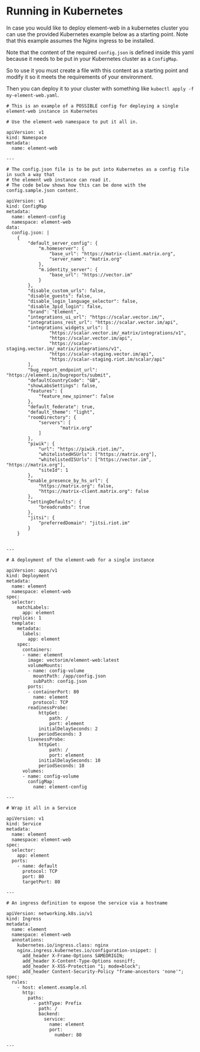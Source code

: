 Running in Kubernetes
=====================

In case you would like to deploy element-web in a kubernetes cluster you can use
the provided Kubernetes example below as a starting point. Note that this example assumes the
Nginx ingress to be installed.

Note that the content of the required `config.json` is defined inside this yaml because it needs
to be put in your Kubernetes cluster as a `ConfigMap`.

So to use it you must create a file with this content as a starting point and modify it so it meets
the requirements of your environment.

Then you can deploy it to your cluster with something like `kubectl apply -f my-element-web.yaml`.

    # This is an example of a POSSIBLE config for deploying a single element-web instance in Kubernetes

    # Use the element-web namespace to put it all in.

    apiVersion: v1
    kind: Namespace
    metadata:
      name: element-web

    ---

    # The config.json file is to be put into Kubernetes as a config file in such a way that
    # the element web instance can read it.
    # The code below shows how this can be done with the config.sample.json content.

    apiVersion: v1
    kind: ConfigMap
    metadata:
      name: element-config
      namespace: element-web
    data:
      config.json: |
        {
            "default_server_config": {
                "m.homeserver": {
                    "base_url": "https://matrix-client.matrix.org",
                    "server_name": "matrix.org"
                },
                "m.identity_server": {
                    "base_url": "https://vector.im"
                }
            },
            "disable_custom_urls": false,
            "disable_guests": false,
            "disable_login_language_selector": false,
            "disable_3pid_login": false,
            "brand": "Element",
            "integrations_ui_url": "https://scalar.vector.im/",
            "integrations_rest_url": "https://scalar.vector.im/api",
            "integrations_widgets_urls": [
                    "https://scalar.vector.im/_matrix/integrations/v1",
                    "https://scalar.vector.im/api",
                    "https://scalar-staging.vector.im/_matrix/integrations/v1",
                    "https://scalar-staging.vector.im/api",
                    "https://scalar-staging.riot.im/scalar/api"
            ],
            "bug_report_endpoint_url": "https://element.io/bugreports/submit",
            "defaultCountryCode": "GB",
            "showLabsSettings": false,
            "features": {
                "feature_new_spinner": false
            },
            "default_federate": true,
            "default_theme": "light",
            "roomDirectory": {
                "servers": [
                        "matrix.org"
                ]
            },
            "piwik": {
                "url": "https://piwik.riot.im/",
                "whitelistedHSUrls": ["https://matrix.org"],
                "whitelistedISUrls": ["https://vector.im", "https://matrix.org"],
                "siteId": 1
            },
            "enable_presence_by_hs_url": {
                "https://matrix.org": false,
                "https://matrix-client.matrix.org": false
            },
            "settingDefaults": {
                "breadcrumbs": true
            },
            "jitsi": {
                "preferredDomain": "jitsi.riot.im"
            }
        }


    ---

    # A deployment of the element-web for a single instance

    apiVersion: apps/v1
    kind: Deployment
    metadata:
      name: element
      namespace: element-web
    spec:
      selector:
        matchLabels:
          app: element
      replicas: 1
      template:
        metadata:
          labels:
            app: element
        spec:
          containers:
          - name: element
            image: vectorim/element-web:latest
            volumeMounts:
            - name: config-volume
              mountPath: /app/config.json
              subPath: config.json
            ports:
            - containerPort: 80
              name: element
              protocol: TCP
            readinessProbe:
                httpGet:
                    path: /
                    port: element
                initialDelaySeconds: 2
                periodSeconds: 3
            livenessProbe:
                httpGet:
                    path: /
                    port: element
                initialDelaySeconds: 10
                periodSeconds: 10
          volumes:
          - name: config-volume
            configMap:
              name: element-config

    ---

    # Wrap it all in a Service

    apiVersion: v1
    kind: Service
    metadata:
      name: element
      namespace: element-web
    spec:
      selector:
        app: element
      ports:
        - name: default
          protocol: TCP
          port: 80
          targetPort: 80

    ---

    # An ingress definition to expose the service via a hostname

    apiVersion: networking.k8s.io/v1
    kind: Ingress
    metadata:
      name: element
      namespace: element-web
      annotations:
        kubernetes.io/ingress.class: nginx
        nginx.ingress.kubernetes.io/configuration-snippet: |
          add_header X-Frame-Options SAMEORIGIN;
          add_header X-Content-Type-Options nosniff;
          add_header X-XSS-Protection "1; mode=block";
          add_header Content-Security-Policy "frame-ancestors 'none'";
    spec:
      rules:
        - host: element.example.nl
          http:
            paths:
              - pathType: Prefix
                path: /
                backend:
                  service:
                    name: element
                    port:
                      number: 80

    ---

